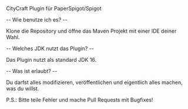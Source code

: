 CityCraft Plugin für PaperSpigot/Spigot


-- Wie benutze ich es? --

Klone die Repository und öffne das Maven Projekt mit einer IDE deiner Wahl.


-- Welches JDK nutzt das Plugin? --

Das Plugin nutzt als standard JDK 16.


-- Was ist erlaubt? --

Du darfst alles modifizieren, veröffentlichen und eigentlich alles machen, was du willst.


P.S.: Bitte teile Fehler und mache Pull Requests mit Bugfixes!
